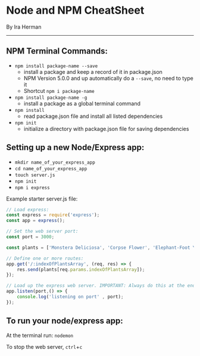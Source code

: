 # Node and NPM CheatSheet
By Ira Herman

---

## NPM Terminal Commands:

- `npm install package-name --save`
  - install a package and keep a record of it in package.json
  - NPM Version 5.0.0 and up automatically do a `--save`, no need to type it
  - Shortcut `npm i package-name`
- `npm install package-name -g`
  - install a package as a global terminal command
- `npm install`
  - read package.json file and install all listed dependencies
- `npm init`
  - initialize a directory with package.json file for saving dependencies


## Setting up a new Node/Express app:

- `mkdir name_of_your_express_app`
- `cd name_of_your_express_app`
- `touch server.js`
- `npm init`
- `npm i express`

Example starter server.js file:

```js
// Load express:
const express = require('express');
const app = express();

// Set the web server port:
const port = 3000;

const plants = ['Monstera Deliciosa', 'Corpse Flower', 'Elephant-Foot Yam', "Witches' Butter",];

// Define one or more routes:
app.get('/:indexOfPlantsArray', (req, res) => {
    res.send(plants[req.params.indexOfPlantsArray]);
});

// Load up the express web server. IMPORTANT: Always do this at the end of your server.js:
app.listen(port,() => {
    console.log('listening on port' , port);
});
```

## To run your node/express app:

At the terminal run: `nodemon`

To stop the web server, `ctrl`+`c`